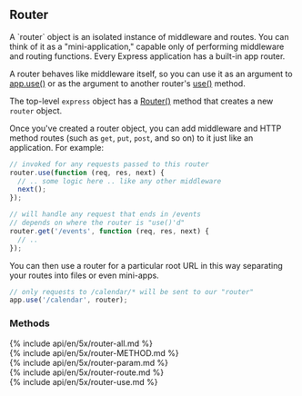 <h2 id="router">Router</h2>

<section markdown="1">
A `router` object is an isolated instance of middleware and routes. You can think of it
as a "mini-application," capable only of performing middleware and routing
functions. Every Express application has a built-in app router.

A router behaves like middleware itself, so you can use it as an argument to [app.use()](#app.use) or as the argument to another router's [use()](#router.use) method.

The top-level `express` object has a [Router()](#express.router) method that creates a new `router` object.

Once you've created a router object, you can add middleware and HTTP method routes (such as `get`, `put`, `post`, and so on) to it just like an application. For example:

```js
// invoked for any requests passed to this router
router.use(function (req, res, next) {
  // .. some logic here .. like any other middleware
  next();
});

// will handle any request that ends in /events
// depends on where the router is "use()'d"
router.get('/events', function (req, res, next) {
  // ..
});
```

You can then use a router for a particular root URL in this way separating your routes into files or even mini-apps.

```js
// only requests to /calendar/* will be sent to our "router"
app.use('/calendar', router);
```

</section>

<h3 id='router.methods'>Methods</h3>

<section markdown="1">
  {% include api/en/5x/router-all.md %}
</section>

<section markdown="1">
  {% include api/en/5x/router-METHOD.md %}
</section>

<section markdown="1">
  {% include api/en/5x/router-param.md %}
</section>

<section markdown="1">
  {% include api/en/5x/router-route.md %}
</section>

<section markdown="1">
  {% include api/en/5x/router-use.md %}
</section>
